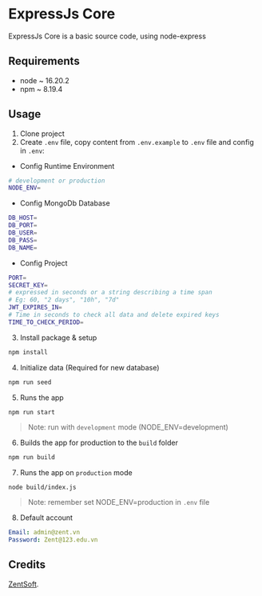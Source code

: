 # ExpressJs Core

ExpressJs Core is a basic source code, using node-express

## Requirements

-   node ~ 16.20.2
-   npm ~ 8.19.4

## Usage

1. Clone project
2. Create `.env` file, copy content from `.env.example` to `.env` file and config in `.env`:

-   Config Runtime Environment

```bash
# development or production
NODE_ENV=
```

-   Config MongoDb Database

```bash
DB_HOST=
DB_PORT=
DB_USER=
DB_PASS=
DB_NAME=
```

-   Config Project

```bash
PORT=
SECRET_KEY=
# expressed in seconds or a string describing a time span
# Eg: 60, "2 days", "10h", "7d"
JWT_EXPIRES_IN=
# Time in seconds to check all data and delete expired keys
TIME_TO_CHECK_PERIOD=
```

3. Install package & setup

```bash
npm install
```

4. Initialize data (Required for new database)

```bash
npm run seed
```

5. Runs the app

```bash
npm run start
```

> Note: run with `development` mode (NODE_ENV=development)

6. Builds the app for production to the `build` folder

```bash
npm run build
```

7. Runs the app on `production` mode

```
node build/index.js
```

> Note: remember set NODE_ENV=production in `.env` file

8. Default account

```yaml
Email: admin@zent.vn
Password: Zent@123.edu.vn
```

## Credits

[ZentSoft](https://zentsoft.com).
